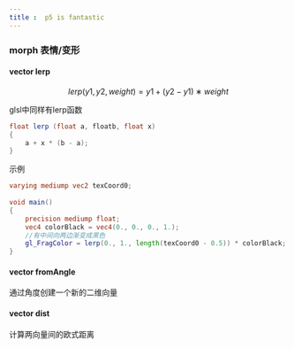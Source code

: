 ```yaml
---
title :  p5 is fantastic
---
```


<ClientOnly>
<p5 type="morph"></p5>
</ClientOnly>

### morph 表情/变形
#### vector lerp
```math
lerp(y1,y2,weight)=y1+(y2−y1)∗weight
```

<ClientOnly>
<iframeControl src='/note/markdown/notInPage/fantastic/vector.lerp.html'>
</iframeControl>
</CLientOnly>


glsl中同样有lerp函数

```glsl
float lerp (float a, floatb, float x)
{
    a + x * (b - a);
}
```
示例
```glsl
varying mediump vec2 texCoord0;
 
void main()
{
    precision mediump float;
    vec4 colorBlack = vec4(0., 0., 0., 1.);
    //有中间向两边渐变成黑色
    gl_FragColor = lerp(0., 1., length(texCoord0 - 0.5)) * colorBlack;  
}
```

#### vector fromAngle
<ClientOnly>
<iframeControl src='/note/markdown/notInPage/fantastic/vector.fromAngle.html'>
</iframeControl>
</CLientOnly>

通过角度创建一个新的二维向量

#### vector dist
计算两向量间的欧式距离

